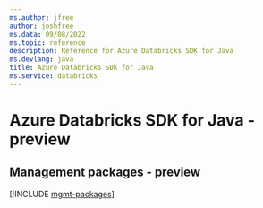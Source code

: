 ```yaml
---
ms.author: jfree
author: joshfree
ms.data: 09/08/2022
ms.topic: reference
description: Reference for Azure Databricks SDK for Java
ms.devlang: java
title: Azure Databricks SDK for Java
ms.service: databricks
---
```

# Azure Databricks SDK for Java - preview

## Management packages - preview
[!INCLUDE [mgmt-packages](databricks-mgmt-index.md)]
